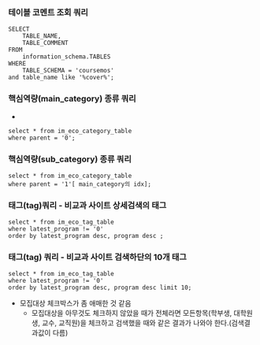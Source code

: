 ### 테이블 코멘트 조회 쿼리
```
SELECT  
    TABLE_NAME,  
    TABLE_COMMENT  
FROM  
    information_schema.TABLES  
WHERE  
    TABLE_SCHEMA = 'coursemos'  
and table_name like '%cover%';
```

### 핵심역량(main_category) 종류 쿼리
- 
```
select * from im_eco_category_table  
where parent = '0';
```


### 핵심역량(sub_category) 종류 쿼리
```
select * from im_eco_category_table  
where parent = '1'[ main_category의 idx];
```

### 태그(tag)쿼리 - 비교과 사이트 상세검색의 태그
```
select * from im_eco_tag_table  
where latest_program != '0'  
order by latest_program desc, program desc ;
```

### 태그(tag) 쿼리 - 비교과 사이트 검색하단의 10개 태그
```
select * from im_eco_tag_table  
where latest_program != '0'  
order by latest_program desc, program desc limit 10;
```



- 모집대상 체크박스가 좀 애매한 것 같음
	- 모집대상을 아무것도 체크하지 않았을 때가 전체라면 모든항목(학부생, 대학원생, 교수, 교직원)을 체크하고 검색했을 때와 같은 결과가 나와야 한다.(검색결과값이 다름)
